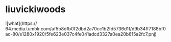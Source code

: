 # liuvickiwoods
![what](https:// 64.media.tumblr.com/af5b8dfb0f2dbd2a70cc1b2fd5736d1f/d9b34ff7188bf0ac-80/s1280x1920/5fe623e037c4fe041adcd3327a0ea20b615a2fc7.pnj)
